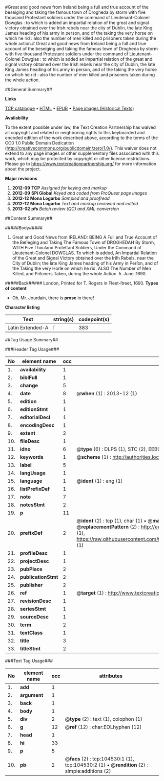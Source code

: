 #Great and good news from Ireland being a full and true account of the beseiging and taking the famous town of Drogheda by storm with five thousand Protestant soldiers under the command of Lieutenant-Colonel Dowglas : to which is added an impartial relation of the great and signal victory obtained over the Irish rebels near the city of Dublin, the late King James heading of his army in person, and of the taking the very horse on which he rid : also the number of men killed and prisoners taken during the whole action.#
Great and good news from Ireland being a full and true account of the beseiging and taking the famous town of Drogheda by storm with five thousand Protestant soldiers under the command of Lieutenant-Colonel Dowglas : to which is added an impartial relation of the great and signal victory obtained over the Irish rebels near the city of Dublin, the late King James heading of his army in person, and of the taking the very horse on which he rid : also the number of men killed and prisoners taken during the whole action.

##General Summary##

**Links**

[TCP catalogue](http://www.ota.ox.ac.uk/tcp/)  • 
[HTML](http://tei.it.ox.ac.uk/tcp/Texts-HTML/free/A41/A41865.html)  • 
[EPUB](http://tei.it.ox.ac.uk/tcp/Texts-EPUB/free/A41/A41865.epub) • 
[Page images (Historical Texts)](https://historicaltexts.jisc.ac.uk/eebo-15724862e)

**Availability**

To the extent possible under law, the Text Creation Partnership has waived all copyright and related or neighboring rights to this keyboarded and encoded edition of the work described above, according to the terms of the CC0 1.0 Public Domain Dedication (http://creativecommons.org/publicdomain/zero/1.0/). This waiver does not extend to any page images or other supplementary files associated with this work, which may be protected by copyright or other license restrictions. Please go to https://www.textcreationpartnership.org/ for more information about the project.

**Major revisions**

1. __2012-09__ __TCP__ *Assigned for keying and markup*
1. __2012-09__ __SPi Global__ *Keyed and coded from ProQuest page images*
1. __2012-12__ __Mona Logarbo__ *Sampled and proofread*
1. __2012-12__ __Mona Logarbo__ *Text and markup reviewed and edited*
1. __2013-02__ __pfs__ *Batch review (QC) and XML conversion*

##Content Summary##

#####Body#####

1. Great and Good News from IRELAND: BEING A Full and True Account of the Beſieging and Taking The Famous Town of DROGHEDAH By Storm, WITH Five Thouſand Proteſtant Soldiers, Under the Command of Lieutenant-Colonel DOWGLAS. To which is added, An Impartial Relation of the Great and Signal Victory obtained over the Iriſh Rebels, near the City of Dublin; the late King James heading of his Army in Perſon, and of the Taking the very Horſe on which he rid. ALSO The Number of Men Killed, and Priſoners Taken, during the whole Action. 5. June .1690.

#####Back#####
London, Printed for T. Rogers in Fleet-ſtreet, 1690.
**Types of content**

  * Oh, Mr. Jourdain, there is **prose** in there!

**Character listing**


|Text|string(s)|codepoint(s)|
|---|---|---|
|Latin Extended-A|ſ|383|

##Tag Usage Summary##

###Header Tag Usage###

|No|element name|occ|attributes|
|---|---|---|---|
|1.|__availability__|1||
|2.|__biblFull__|1||
|3.|__change__|5||
|4.|__date__|8| @__when__ (1) : 2013-12 (1)|
|5.|__edition__|1||
|6.|__editionStmt__|1||
|7.|__editorialDecl__|1||
|8.|__encodingDesc__|1||
|9.|__extent__|2||
|10.|__fileDesc__|1||
|11.|__idno__|6| @__type__ (6) : DLPS (1), STC (2), EEBO-CITATION (1), OCLC (1), VID (1)|
|12.|__keywords__|1| @__scheme__ (1) : http://authorities.loc.gov/ (1)|
|13.|__label__|5||
|14.|__langUsage__|1||
|15.|__language__|1| @__ident__ (1) : eng (1)|
|16.|__listPrefixDef__|1||
|17.|__note__|7||
|18.|__notesStmt__|2||
|19.|__p__|11||
|20.|__prefixDef__|2| @__ident__ (2) : tcp (1), char (1)  •  @__matchPattern__ (2) : ([0-9\-]+):([0-9IVX]+) (1), (.+) (1)  •  @__replacementPattern__ (2) : http://eebo.chadwyck.com/downloadtiff?vid=$1&page=$2 (1), https://raw.githubusercontent.com/textcreationpartnership/Texts/master/tcpchars.xml#$1 (1)|
|21.|__profileDesc__|1||
|22.|__projectDesc__|1||
|23.|__pubPlace__|2||
|24.|__publicationStmt__|2||
|25.|__publisher__|2||
|26.|__ref__|1| @__target__ (1) : http://www.textcreationpartnership.org/docs/. (1)|
|27.|__revisionDesc__|1||
|28.|__seriesStmt__|1||
|29.|__sourceDesc__|1||
|30.|__term__|2||
|31.|__textClass__|1||
|32.|__title__|3||
|33.|__titleStmt__|2||


###Text Tag Usage###

|No|element name|occ|attributes|
|---|---|---|---|
|1.|__add__|1||
|2.|__argument__|1||
|3.|__back__|1||
|4.|__body__|1||
|5.|__div__|2| @__type__ (2) : text (1), colophon (1)|
|6.|__g__|12| @__ref__ (12) : char:EOLhyphen (12)|
|7.|__head__|1||
|8.|__hi__|33||
|9.|__p__|5||
|10.|__pb__|2| @__facs__ (2) : tcp:104530:1 (1), tcp:104530:2 (1)  •  @__rendition__ (2) : simple:additions (2)|
